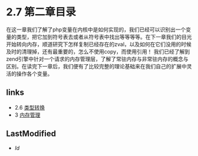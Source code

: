 # 2.7 第二章目录 

在这一章我们了解了php变量在内核中是如何实现的，我们已经可以识别出一个变量的类型，把它加到符号表去或者从符号表中找出等等等等。在下一章我们的目光开始转向内存，顺道研究下怎样复制已经存在的zval，以及如何在它们没用的时候及时的清理掉，还有最重要的，怎么不使用copy，而使用引用！
我们已经了解到zend引擎中针对一个请求的内存管理层，了解了常驻内存与非常驻内存的概念与区别。在读完下一章后，我们便有了比较完整的理论基础来在我们自己的扩展中灵活的操作各个变量。


## links
   * 2.6 [类型转换](<2.6.md>)
   * 3 [内存管理](<3.md>)

## LastModified 
   * $Id$
